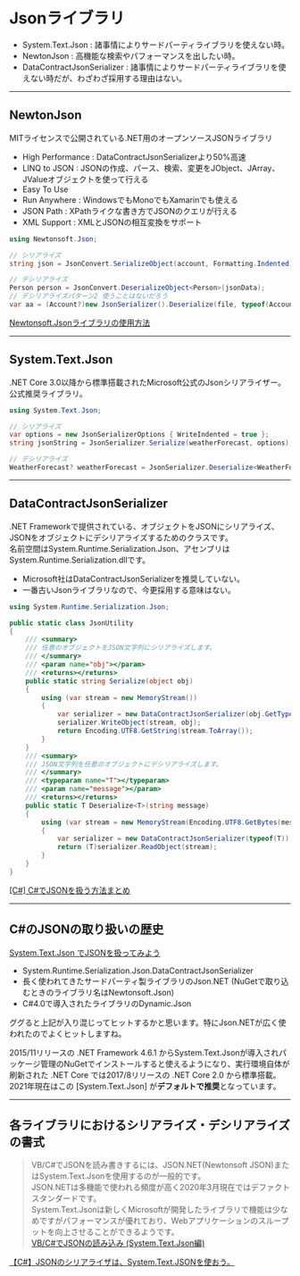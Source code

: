 # Jsonライブラリ

- System.Text.Json : 諸事情によりサードパーティライブラリを使えない時。  
- NewtonJson : 高機能な検索やパフォーマンスを出したい時。  
- DataContractJsonSerializer : 諸事情によりサードパーティライブラリを使えない時だが、わざわざ採用する理由はない。  

---

## NewtonJson

MITライセンスで公開されている.NET用のオープンソースJSONライブラリ  

- High Performance :  DataContractJsonSerializerより50%高速  
- LINQ to JSON : JSONの作成、パース、検索、変更をJObject、JArray、JValueオブジェクトを使って行える  
- Easy To Use  
- Run Anywhere : WindowsでもMonoでもXamarinでも使える  
- JSON Path : XPathライクな書き方でJSONのクエリが行える  
- XML Support : XMLとJSONの相互変換をサポート  

``` C# : NewtonJson
using Newtonsoft.Json;

// シリアライズ
string json = JsonConvert.SerializeObject(account, Formatting.Indented);

// デシリアライズ
Person person = JsonConvert.DeserializeObject<Person>(jsonData);
// デシリアライズパターン2 使うことはないだろう
var aa = (Account?)new JsonSerializer().Deserialize(file, typeof(Account));
```

[Newtonsoft.Jsonライブラリの使用方法](https://blog.hiros-dot.net/?p=8766#toc20)  

---

## System.Text.Json

.NET Core 3.0以降から標準搭載されたMicrosoft公式のJsonシリアライザー。  
公式推奨ライブラリ。  

``` C# : System.Text.Json
using System.Text.Json;

// シリアライズ
var options = new JsonSerializerOptions { WriteIndented = true };
string jsonString = JsonSerializer.Serialize(weatherForecast, options);

// デシリアライズ
WeatherForecast? weatherForecast = JsonSerializer.Deserialize<WeatherForecast>(jsonString);
```

---

## DataContractJsonSerializer

.NET Frameworkで提供されている、オブジェクトをJSONにシリアライズ、JSONをオブジェクトにデシリアライズするためのクラスです。  
名前空間はSystem.Runtime.Serialization.Json、アセンブリはSystem.Runtime.Serialization.dllです。  

- Microsoft社はDataContractJsonSerializerを推奨していない。  
- 一番古いJsonライブラリなので、今更採用する意味はない。  

``` C# : System.Runtime.Serialization.Json
using System.Runtime.Serialization.Json;

public static class JsonUtility
{
    /// <summary>
    /// 任意のオブジェクトをJSON文字列にシリアライズします。
    /// </summary>
    /// <param name="obj"></param>
    /// <returns></returns>
    public static string Serialize(object obj)
    {
        using (var stream = new MemoryStream())
        {
            var serializer = new DataContractJsonSerializer(obj.GetType());
            serializer.WriteObject(stream, obj);
            return Encoding.UTF8.GetString(stream.ToArray());
        }
    }
    /// <summary>
    /// JSON文字列を任意のオブジェクトにデシリアライズします。
    /// </summary>
    /// <typeparam name="T"></typeparam>
    /// <param name="message"></param>
    /// <returns></returns>
    public static T Deserialize<T>(string message)
    {
        using (var stream = new MemoryStream(Encoding.UTF8.GetBytes(message)))
        {
            var serializer = new DataContractJsonSerializer(typeof(T));
            return (T)serializer.ReadObject(stream);
        }
    }
}
```

[[C#] C#でJSONを扱う方法まとめ](https://dev.classmethod.jp/articles/c-sharp-json/)  

---

## C#のJSONの取り扱いの歴史

[System.Text.Json でJSONを扱ってみよう](https://iwasiman.hatenablog.com/entry/20210614-CSharp-json)  

- System.Runtime.Serialization.Json.DataContractJsonSerializer  
- 長く使われてきたサードパーティ製ライブラリのJson.NET (NuGetで取り込むときのライブラリ名はNewtonsoft.Json)  
- C#4.0で導入されたライブラリのDynamic.Json  

ググると上記が入り混じってヒットするかと思います。特にJson.NETが広く使われたのでよくヒットしますね。  

2015/11リリースの .NET Framework 4.6.1 からSystem.Text.Jsonが導入されパッケージ管理のNuGetでインストールすると使えるようになり、実行環境自体が刷新された .NET Core では2017/8リリースの .NET Core 2.0 から標準搭載。  
2021年現在はこの [System.Text.Json] が**デフォルトで推奨**となっています。  

---

## 各ライブラリにおけるシリアライズ・デシリアライズの書式

>VB/C#でJSONを読み書きするには、JSON.NET(Newtonsoft JSON)またはSystem.Text.Jsonを使用するのが一般的です。  
>JSON.NETは多機能で使われる頻度が高く2020年3月現在ではデファクトスタンダードです。  
>System.Text.Jsonは新しくMicrosoftが開発したライブラリで機能は少なめですがパフォーマンスが優れており、Webアプリケーションのスループットを向上させることができるようです。  
>[VB/C#でJSONの読み込み (System.Text.Json編)](https://www.umayadia.com/Note/Note010VBSystem.Text.Json.htm)  

[【C#】JSONのシリアライザは、System.Text.JSONを使おう。](https://qiita.com/SY81517/items/1cf6246dd99869f7b9c5)  
